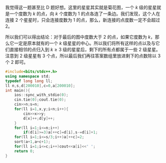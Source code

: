 我觉得这一题甚至比 D 题好想。这里的星星其实就是菊花图，一个 $k$ 级的星星就是一个度数为 $k$ 的点，向 $k$ 个度数为 $1$ 的点各连了一条边。我们发现，这个人在连接 $2$ 个星星时，只会连接度数为 $1$ 的点，那么，新连接的点度数一定不会超过 $2$。

所以我们可以得出结论：对于最后的图中度数大于 $2$ 的点，如果它度数为 $k$，那么它一定是原本就有的一个 $k$ 级星星的中心。所以我们将所有这样的点以及与它们直接相邻的点归入到 $k\ge 3$ 级的星星后，剩下的所有点都属于一些 $2$ 级星星。注意到 $2$ 级星星有 $3$ 个点，所以最后我们再往答案数组里放进剩下的点数除以 $3$ 个 $2$ 即可。

```cpp
#include<bits/stdc++.h>
using namespace std;
typedef long long ll;
ll n,s,d[200010],c=0,a[200010];
int main(){
	ios::sync_with_stdio(0);
	cin.tie(0);cout.tie(0);
	cin>>n;s=n;
	for(ll i=1,x,y;i<n;i++){
		cin>>x>>y;
		d[x]++;d[y]++;
	}
	for(ll i=1;i<=n;i++)
		if(d[i]>=3)a[++c]=d[i],s-=d[i]+1;
	for(ll i=1;i<=s/3;i++)a[++c]=2;
	sort(a+1,a+c+1);
	for(ll i=1;i<=c;i++)cout<<a[i]<<' ';
	return 0;
}
```